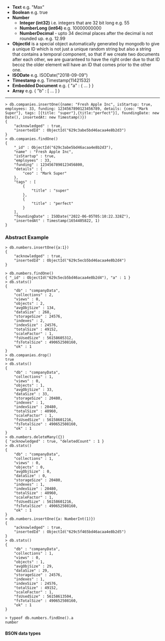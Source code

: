 - __Text__ e.g. "Max"
- __Boolean__ e.g. true
- __Number__
	- __Integer (int32)__ i.e. integers that are 32 bit long e.g. 55
	- __NumberLong (int64)__ e.g. 10000000000
	- __NumberDecimal__ - upto 34 decimal places after the decimal is not rounded up. e.g. 12.99
- __ObjectId__ is a special object automatically generated by mongodb to give a unique ID which is not just a unique random string but also a string that contains a temporal component, so that if we create two documents after each other, we are guaranteed to have the right order due to that ID becoz the older element will have an ID that comes prior to the other one.
- __ISODate__ e.g. ISODate("2018-09-09")
- __Timestamp__ e.g. Timestamp(11421532)
- __Embedded Document__ e.g. { "a" : { ... } }
- __Array__ e.g. { "b" : [ ... ] }


-----------------------------------------------------------------------

```shell
> db.companies.insertOne({name: "Fresh Apple Inc", isStartup: true, employees: 33, funding: 1234567890123456789, details: {ceo: "Mark Super"}, tags: [{title: "super"},{title:"perfect"}], foundingDate: new Date(), insertedAt: new Timestamp()})
{
	"acknowledged" : true,
	"insertedId" : ObjectId("629c3abe5bd46acaa4e8b2d3")
}
> db.companies.findOne()
{
	"_id" : ObjectId("629c3abe5bd46acaa4e8b2d3"),
	"name" : "Fresh Apple Inc",
	"isStartup" : true,
	"employees" : 33,
	"funding" : 1234567890123456800,
	"details" : {
		"ceo" : "Mark Super"
	},
	"tags" : [
		{
			"title" : "super"
		},
		{
			"title" : "perfect"
		}
	],
	"foundingDate" : ISODate("2022-06-05T05:10:22.328Z"),
	"insertedAt" : Timestamp(1654405822, 1)
}
```



### Abstract Example

```shell
> db.numbers.insertOne({a:1})
{
	"acknowledged" : true,
	"insertedId" : ObjectId("629c5ecb5bd46acaa4e8b2d4")
}

> db.numbers.findOne()
{ "_id" : ObjectId("629c5ecb5bd46acaa4e8b2d4"), "a" : 1 }
> db.stats()
{
	"db" : "companyData",
	"collections" : 2,
	"views" : 0,
	"objects" : 2,
	"avgObjSize" : 134,
	"dataSize" : 268,
	"storageSize" : 24576,
	"indexes" : 2,
	"indexSize" : 24576,
	"totalSize" : 49152,
	"scaleFactor" : 1,
	"fsUsedSize" : 56158605312,
	"fsTotalSize" : 490652508160,
	"ok" : 1
}
> db.companies.drop()
true
> db.stats()
{
	"db" : "companyData",
	"collections" : 1,
	"views" : 0,
	"objects" : 1,
	"avgObjSize" : 33,
	"dataSize" : 33,
	"storageSize" : 20480,
	"indexes" : 1,
	"indexSize" : 20480,
	"totalSize" : 40960,
	"scaleFactor" : 1,
	"fsUsedSize" : 56158601216,
	"fsTotalSize" : 490652508160,
	"ok" : 1
}
> db.numbers.deleteMany({})
{ "acknowledged" : true, "deletedCount" : 1 }
> db.stats()
{
	"db" : "companyData",
	"collections" : 1,
	"views" : 0,
	"objects" : 0,
	"avgObjSize" : 0,
	"dataSize" : 0,
	"storageSize" : 20480,
	"indexes" : 1,
	"indexSize" : 20480,
	"totalSize" : 40960,
	"scaleFactor" : 1,
	"fsUsedSize" : 56158601216,
	"fsTotalSize" : 490652508160,
	"ok" : 1
}
> db.numbers.insertOne({a: NumberInt(1)})
{
	"acknowledged" : true,
	"insertedId" : ObjectId("629c5f465bd46acaa4e8b2d5")
}
> db.stats()
{
	"db" : "companyData",
	"collections" : 1,
	"views" : 0,
	"objects" : 1,
	"avgObjSize" : 29,
	"dataSize" : 29,
	"storageSize" : 24576,
	"indexes" : 1,
	"indexSize" : 24576,
	"totalSize" : 49152,
	"scaleFactor" : 1,
	"fsUsedSize" : 56158613504,
	"fsTotalSize" : 490652508160,
	"ok" : 1
}

> typeof db.numbers.findOne().a
number

```


#### BSON data types
